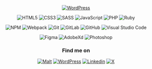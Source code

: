 <div align="center">
  
[![WordPress](https://img.shields.io/badge/WordPress-black?style=for-the-badge&logo=WordPress&logoColor=white&logoSize=auto)](https://profiles.wordpress.org/ltrihan/)

![HTML5](https://img.shields.io/badge/HTML5-black?style=for-the-badge&logo=HTML5&logoColor=white&logoSize=auto)
![CSS3](https://img.shields.io/badge/CSS3-black?style=for-the-badge&logo=CSS3&logoColor=white&logoSize=auto)
![SASS](https://img.shields.io/badge/SASS-black?style=for-the-badge&logo=SASS&logoColor=white&logoSize=auto)
![JavaScript](https://img.shields.io/badge/JavaScript-black?style=for-the-badge&logo=JavaScript&logoColor=white&logoSize=auto)
![PHP](https://img.shields.io/badge/PHP-black?style=for-the-badge&logo=PHP&logoColor=white&logoSize=auto)
![Ruby](https://img.shields.io/badge/Ruby-black?style=for-the-badge&logo=Ruby&logoColor=white&logoSize=auto)

![NPM](https://img.shields.io/badge/NPM-black?style=for-the-badge&logo=NPM&logoColor=white&logoSize=auto)
![Webpack](https://img.shields.io/badge/Webpack-black?style=for-the-badge&logo=Webpack&logoColor=white&logoSize=auto)
![Git](https://img.shields.io/badge/Git-black?style=for-the-badge&logo=Git&logoColor=white&logoSize=auto)
![GitLab](https://img.shields.io/badge/Gitlab-black?style=for-the-badge&logo=Gitlab&logoColor=white&logoSize=auto)
![GitHub](https://img.shields.io/badge/GitHub-black?style=for-the-badge&logo=GitHub&logoColor=white&logoSize=auto)
![Visual Studio Code](https://img.shields.io/badge/Visual_Studio_Code-black?style=for-the-badge&logo=visual%20studio%20code&logoColor=white)

![Figma](https://img.shields.io/badge/Figma-black?style=for-the-badge&logo=Figma&logoColor=white&logoSize=auto)
![AdobeXd](https://img.shields.io/badge/AdobeXd-black?style=for-the-badge&logo=AdobeXd&logoColor=white&logoSize=auto)
![Photoshop](https://img.shields.io/badge/Photoshop-black?style=for-the-badge&logo=AdobePhotoshop&logoColor=white&logoSize=auto)

### Find me on

[![Malt](https://img.shields.io/badge/ltrihan-black?style=for-the-badge&logo=Malt&logoColor=white&logoSize=auto)](https://www.malt.fr/profile/ltrihan)
[![WordPress](https://img.shields.io/badge/ltrihan-black?style=for-the-badge&logo=WordPress&logoColor=white&logoSize=auto)](https://profiles.wordpress.org/ltrihan/)
[![Linkedin](https://img.shields.io/badge/ltrihan-black?style=for-the-badge&logo=LinkedIn&logoColor=white&logoSize=auto)](https://www.linkedin.com/in/ltrihan/)
[![X](https://img.shields.io/badge/__ltrihan-black?style=for-the-badge&logo=X&logoColor=white&logoSize=auto)](https://x.com/_ltrihan)

</div>
